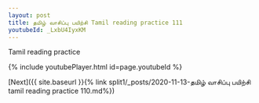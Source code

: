 ```yaml
---
layout: post
title: தமிழ் வாசிப்பு பயிற்சி Tamil reading practice 111
youtubeId: _LxbU4IyxKM
---
```

 
 
Tamil reading practice
 
 
 
 
 


{% include youtubePlayer.html id=page.youtubeId %}
 
[Next]({{ site.baseurl }}{% link  split1/_posts/2020-11-13-தமிழ் வாசிப்பு பயிற்சி tamil reading practice 110.md%})
 
